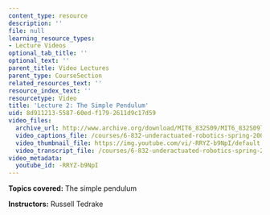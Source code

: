 ```yaml
---
content_type: resource
description: ''
file: null
learning_resource_types:
- Lecture Videos
optional_tab_title: ''
optional_text: ''
parent_title: Video Lectures
parent_type: CourseSection
related_resources_text: ''
resource_index_text: ''
resourcetype: Video
title: 'Lecture 2: The Simple Pendulum'
uid: 8d911213-5587-60ed-f179-2611d9c17d59
video_files:
  archive_url: http://www.archive.org/download/MIT6_832S09/MIT6_832S09lec02_300k.mp4
  video_captions_file: /courses/6-832-underactuated-robotics-spring-2009/ebbdb7a07343554184a3aae2bfd547df_-RRYZ-b9NpI.vtt
  video_thumbnail_file: https://img.youtube.com/vi/-RRYZ-b9NpI/default.jpg
  video_transcript_file: /courses/6-832-underactuated-robotics-spring-2009/b29d3167dbd7ea8fe18e99c1eed9cef9_-RRYZ-b9NpI.pdf
video_metadata:
  youtube_id: -RRYZ-b9NpI
---
```


**Topics covered:** The simple pendulum

**Instructors:** Russell Tedrake